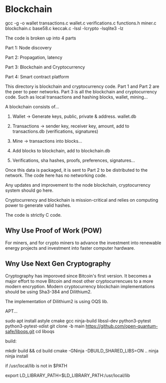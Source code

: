 # Blockchain

gcc -g -o wallet transactions.c wallet.c verifications.c functions.h miner.c blockchain.c base58.c keccak.c -lssl -lcrypto -lsqlite3 -lz

The code is broken up into 4 parts

Part 1: Node discovery

Part 2: Propagation, latency

Part 3: Blockchain and Cryptocurrency

Part 4: Smart contract platform

This directory is blockchain and cryptocurrency code. Part 1 and Part 2 are the peer to peer networks. Part 3 is all the blockchain and cryptocurrency code. Such as local transactions and hashing blocks, wallet, mining...

A blockchain consists of...

1) Wallet -> Generate keys, public, private & address. wallet.db
2) Transactions -> sender key, receiver key, amount, add to transactions.db (verifications, signatures)
3) Mine -> transactions into blocks...
4) Add blocks to blockchain, add to blockchain.db
   
5) Verifications, sha hashes, proofs, preferences, signatures...

Once this data is packaged, it is sent to Part 2 to be distributed to the network. The code here has no networking code.

Any updates and improvement to the node blockchain, cryptocurrency system should go here.

Cryptocurrency and blockchain is mission-critical and relies on computing power to generate valid hashes.

The code is strictly C code.

Why Use Proof of Work (POW)
---------------------------
For miners, and for crypto miners to advance the investment into renewable energy projects and investment into faster computer hardware.

Wny Use Next Gen Cryptography
-----------------------------
Cryptography has imporoved since Bitcoin's first version. It becomes a  major effort to move Bitcoin and most other cryptocurrencues to a more modern encryption. Modern cryptocurrency blockchain implementations should be using Sha3-384 and Dilithium2.

The implementation of Dilithium2 is using OQS lib.

APT...

 sudo apt install astyle cmake gcc ninja-build libssl-dev python3-pytest python3-pytest-xdist 
 git clone -b main https://github.com/open-quantum-safe/liboqs.git
 cd liboqs

build:

 mkdir build && cd build
 cmake -GNinja -DBUILD_SHARED_LIBS=ON ..
 ninja
 ninja install

if /usr/local/lib is not in $PATH
 
 export LD_LIBRARY_PATH=$LD_LIBRARY_PATH:/usr/local/lib
